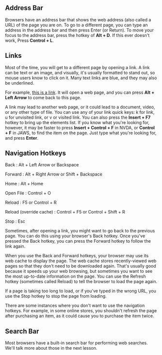 ## Address Bar

Browsers have an address bar that shows the web address (also called a
URL) of the page you are on. To go to a different page, you can type an
address in the address bar and then press Enter (or Return). To move
your focus to the address bar, press the hotkey of **Alt + D**. If this
ever doesn't work, Press **Control + L**.

## Links

Most of the time, you will get to a different page by opening a link. A
link can be text or an image, and visually, it's usually formatted to
stand out, so mouse users know to click on it. Many text links are blue,
and they may also be underlined.

For example, [this is a link](http://www.alassist.us). It will open a
web page, and you can press **Alt + Left Arrow** to come back to this
page.

A link may lead to another web page, or it could lead to a document,
video, or any other type of file. You can use any of your link quick
keys: k for link, u for unvisited link, or v or visited link. You can
also press the **Insert + F7** hotkey to bring up the elements list. If
you know what you're looking for, however, it may be faster to press
**Insert + Control + F** in NVDA, or **Control + F** in JAWS, to find
the item on the page. Just type what you're looking for, and press
**Enter**.

## Navigation Hotkeys

Back
:   Alt + Left Arrow or Backspace

Forward
:   Alt + Right Arrow or Shift + Backspace

Home
:   Alt + Home

Open File
:   Control + O

Reload
:   F5 or Control + R

Reload (override cache)
:   Control + F5 or Control + Shift + R

Stop
:   Esc

Sometimes, after opening a link, you might want to go back to the
previous page. You can do this using your browser's Back hotkey. Once
you've pressed the Back hotkey, you can press the Forward hotkey to
follow the link again.

When you use the Back and Forward hotkeys, your browser may use its web
cache to display the page. The web cache stores recently-viewed web
pages so that they don't need to be downloaded again. That's usually
good because it speeds up your web browsing, but sometimes you want to
see the most up-to-date information on the page. You can use the Refresh
hotkey (sometimes called Reload) to tell the browser to load the page
again.

If a page is taking too long to load, or if you've typed in the wrong
URL, you use the Stop hotkey to stop the page from loading.

There are some instances where you don't want to use the navigation
hotkeys. For example, in some online stores, you shouldn't refresh the
page after purchasing an item, as it could cause you to purchase the
item twice.

## Search Bar

Most browsers have a built-in search bar for performing web searches.
We'll talk more about those in the next lesson.
